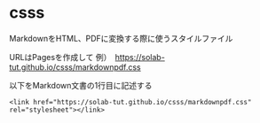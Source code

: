 # csss

MarkdownをHTML、PDFに変換する際に使うスタイルファイル

URLはPagesを作成して
例）　https://solab-tut.github.io/csss/markdownpdf.css

以下をMarkdown文書の1行目に記述する
```
<link href="https://solab-tut.github.io/csss/markdownpdf.css" rel="stylesheet"></link>
```
